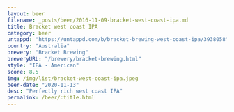 ```yaml
---
layout: beer
filename: _posts/beer/2016-11-09-bracket-west-coast-ipa.md
title: Bracket west coast IPA
category: beer
untappd: "https://untappd.com/b/bracket-brewing-west-coast-ipa/3938058"
country: "Australia"
brewery: "Bracket Brewing"
breweryURL: "/brewery/bracket-brewing.html"
style: "IPA - American"
score: 8.5
img: /img/list/bracket-west-coast-ipa.jpeg
beer-date: "2020-11-13"
desc: "Perfectly rich west coast IPA"
permalink: /beer/:title.html
---
```

